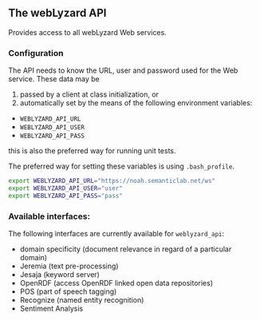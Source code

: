## The webLyzard API

Provides access to all webLyzard Web services.

### Configuration

The API needs to know the URL, user and password used for the Web service. These data may be 
1. passed by a client at class initialization, or
2. automatically set by the means of the following environment variables:
  * `WEBLYZARD_API_URL`
  * `WEBLYZARD_API_USER`
  * `WEBLYZARD_API_PASS`

   this is also the preferred way for running unit tests.

The preferred way for setting these variables is using `.bash_profile`.
```bash
export WEBLYZARD_API_URL="https://noah.semanticlab.net/ws"
export WEBLYZARD_API_USER="user"
export WEBLYZARD_API_PASS="pass"
```

### Available interfaces:

The following interfaces are currently available for `weblyzard_api`:
* domain specificity (document relevance in regard of a particular domain)
* Jeremia (text pre-processing)
* Jesaja (keyword server)
* OpenRDF (access OpenRDF linked open data repositories)
* POS (part of speech tagging)
* Recognize (named entity recognition)
* Sentiment Analysis
